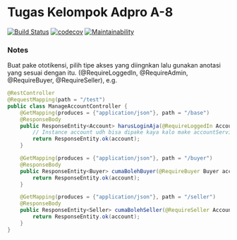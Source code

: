 # Tugas Kelompok Adpro A-8

[![Build Status](https://www.travis-ci.com/Project-A8-ADPRO-211/backend.svg?token=vxmU9sFagy8Wsd9eC6dt&branch=master)](https://www.travis-ci.com/Project-A8-ADPRO-211/backend)
[![codecov](https://codecov.io/gh/Project-A8-ADPRO-211/backend/branch/master/graph/badge.svg?token=P1V7AWMGN6)](https://codecov.io/gh/Project-A8-ADPRO-211/backend)
[![Maintainability](https://api.codeclimate.com/v1/badges/d1ee3dcaa5b18b0fdba9/maintainability)](https://codeclimate.com/repos/60917edb29245872b7015cc4/maintainability)

### Notes
Buat pake ototikensi, pilih tipe akses yang diingnkan lalu gunakan anotasi yang sesuai dengan itu.
(@RequireLoggedIn, @RequireAdmin, @RequireBuyer, @RequireSeller), e.g.</br>

```java
@RestController
@RequestMapping(path = "/test")
public class ManageAccountController {
    @GetMapping(produces = {"application/json"}, path = "/base")
    @ResponseBody
    public ResponseEntity<Account> harusLoginAja(@RequireLoggedIn Account account) {
        // Instance account udh bisa dipake kaya kalo make accountService
        return ResponseEntity.ok(account);
    }

    @GetMapping(produces = {"application/json"}, path = "/buyer")
    @ResponseBody
    public ResponseEntity<Buyer> cumaBolehBuyer(@RequireBuyer Buyer account) {
        return ResponseEntity.ok(account);
    }

    @GetMapping(produces = {"application/json"}, path = "/seller")
    @ResponseBody
    public ResponseEntity<Seller> cumaBolehSeller(@RequireSeller Account account) {
        return ResponseEntity.ok(account);
    }
}
```
